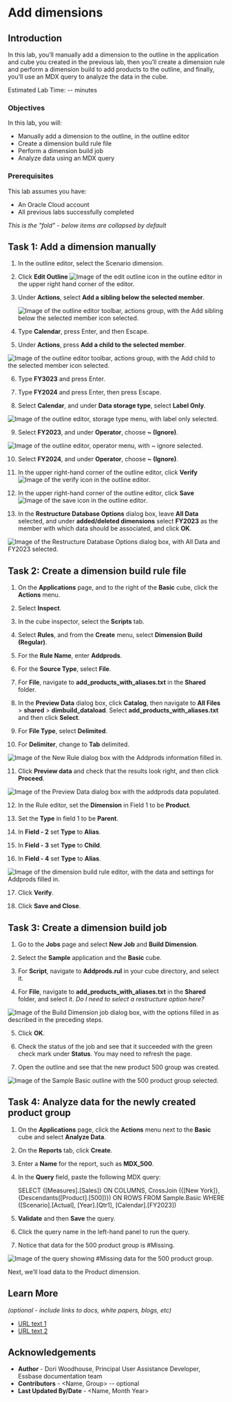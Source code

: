 # Add dimensions

## Introduction

In this lab, you’ll manually add a dimension to the outline in the application and cube you created in the previous lab, then you’ll create a dimension rule and perform a dimension build to add products to the outline, and finally, you’ll use an MDX query to analyze the data in the cube.

Estimated Lab Time: -- minutes

### Objectives

In this lab, you will:
* Manually add a dimension to the outline, in the outline editor
* Create a dimension build rule file
* Perform a dimension build job
* Analyze data using an MDX query

### Prerequisites

This lab assumes you have:

* An Oracle Cloud account
* All previous labs successfully completed

*This is the "fold" - below items are collapsed by default*

## Task 1: Add a dimension manually

1. In the outline editor, select the Scenario dimension.

2. Click **Edit Outline** ![Image of the edit outline icon in the outline editor](images/icon-edit-outline.png) in the upper right hand corner of the editor.

3. Under **Actions**, select **Add a sibling below the selected member**.

   ![Image of the outline editor toolbar, actions group, with the Add sibling below the selected member icon selected.](images/add-sibling.png)

4. Type **Calendar**, press Enter, and then Escape.

5. Under **Actions**, press **Add a child to the selected member**.

 ![Image of the outline editor toolbar, actions group, with the Add child to the selected member icon selected.](images/add-child.png)

6. Type **FY3023** and press Enter.

7. Type **FY2024** and press Enter, then press Escape.

8. Select **Calendar**, and under **Data storage type**, select **Label Only**.

![Image of the outline editor, storage type menu, with label only selected.](images/label-only.png)

9. Select **FY2023**, and under **Operator**, choose **~ (Ignore)**.

![Image of the outline editor, operator menu, with ~ ignore selected.](images/operator-ignore.png)

10. Select **FY2024**, and under **Operator**, choose **~ (Ignore)**.

11. In the upper right-hand corner of the outline editor, click **Verify** ![Image of the verify  icon in the outline editor](images/verify-outline-icon.png).

12. In the upper right-hand corner of the outline editor, click **Save** ![Image of the save icon in the outline editor](images/save-outline-icon.png).

13. In the **Restructure Database Options** dialog box, leave **All Data** selected, and under **added/deleted dimensions** select **FY2023** as the member with which data should be associated, and click **OK**.

![Image of the Restructure Database Options dialog box, with All Data and FY2023 selected.](images/restructure-database-options.png)

## Task 2: Create a dimension build rule file

1. On the **Applications** page, and to the right of the **Basic** cube, click the **Actions** menu.

2. Select **Inspect**.

3. In the cube inspector, select the **Scripts** tab.

4. Select **Rules**, and from the **Create** menu, select **Dimension Build (Regular)**.

5. For the **Rule Name**, enter **Addprods**.

6. For the **Source Type**, select **File**.

7. For **File**, navigate to **add_products_with_aliases.txt** in the **Shared** folder.

8. In the **Preview Data** dialog box, click **Catalog**, then navigate to **All Files** > **shared** > **dimbuild_dataload**. Select **add_products_with_aliases.txt** and then click **Select**.

9. For **File Type**, select **Delimited**.

10. For **Delimiter**, change to **Tab** delimited.

![Image of the New Rule dialog box with the Addprods information filled in.](images/addprods-rule.png)

11. Click **Preview data** and check that the results look right, and then click **Proceed**.

![Image of the Preview Data dialog box with the addprods data populated.](images/addprods-rule-preview-data.png)

12. In the Rule editor, set the **Dimension** in Field 1 to be **Product**.

13. Set the **Type** in field 1 to be **Parent**.

14. In **Field - 2** set **Type** to **Alias**.

15. In **Field - 3** set **Type** to **Child**.

16.	In **Field - 4** set **Type** to **Alias**.

![Image of the dimension build rule editor, with the data and settings for Addprods filled in.](images/dimension-build-rule-editor.png)

17. Click **Verify**.

18. Click **Save and Close**.

## Task 3: Create a dimension build job

1. Go to the **Jobs** page and select **New Job** and **Build Dimension**.

2. Select the **Sample** application and the **Basic** cube.

3. For **Script**, navigate to **Addprods.rul** in your cube directory, and select it.

4. For **File**, navigate to **add_products_with_aliases.txt** in the **Shared** folder, and select it.
*Do I need to select a restructure option here?*

![Image of the Build Dimension job dialog box, with the options filled in as described in the preceding steps.](images/build-dimension-job.png)

5. Click **OK**.

6. Check the status of the job and see that it succeeded with the green check mark under **Status**. You may need to refresh the page.

7. Open the outline and see that the new product 500 group was created.

![Image of the Sample Basic outline with the 500 product group selected.](images/outline-with-500-products.png)

## Task 4: Analyze data for the newly created product group

1. On the **Applications** page, click the **Actions** menu next to the **Basic** cube and select **Analyze Data**.

2. On the **Reports** tab, click **Create**.

3. Enter a **Name** for the report, such as **MDX_500**.

4. In the **Query** field, paste the following MDX query:

    <copy>SELECT
      {[Measures].[Sales]}
    ON COLUMNS,
    CrossJoin ({[New York]}, {Descendants([Product].[500])})
    ON ROWS
    FROM Sample.Basic
    WHERE ([Scenario].[Actual], [Year].[Qtr1], [Calendar].[FY2023])</copy>

5. **Validate** and then **Save** the query.

6. Click the query name in the left-hand panel to run the query.

7. Notice that data for the 500 product group is #Missing.

![Image of the query showing #Missing data for the 500 product group.](images/missing-product-data.png)

Next, we’ll load data to the Product dimension.


## Learn More

*(optional - include links to docs, white papers, blogs, etc)*

* [URL text 1](http://docs.oracle.com)
* [URL text 2](http://docs.oracle.com)

## Acknowledgements

* **Author** - Dori Woodhouse, Principal User Assistance Developer, Essbase documentation team
* **Contributors** -  <Name, Group> -- optional
* **Last Updated By/Date** - <Name, Month Year>